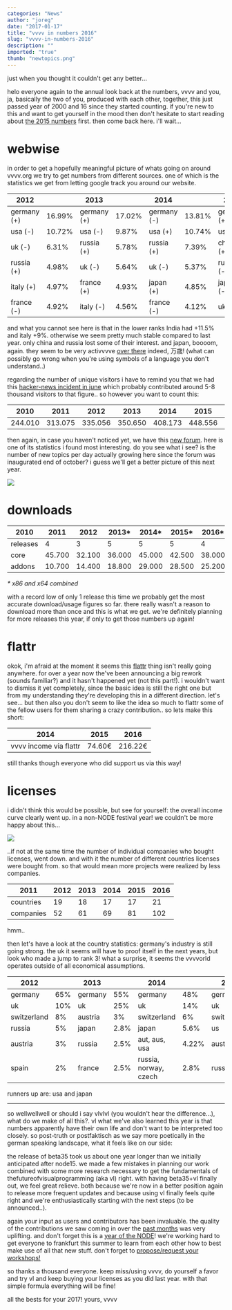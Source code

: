 ```yaml
---
categories: "News"
author: "joreg"
date: "2017-01-17"
title: "vvvv in numbers 2016"
slug: "vvvv-in-numbers-2016"
description: ""
imported: "true"
thumb: "newtopics.png"
---
```



just when you thought it couldn't get any better...

helo everyone again to the annual look back at the numbers, vvvv and you, ja, basically the two of you, produced with each other, together, this just passed year of 2000 and 16 since they started counting. if you're new to this and want to get yourself in the mood then don't hesitate to start reading about [the 2015 numbers](/blog/2016/vvvv-in-numbers-2015) first. then come back here. i'll wait...

# webwise
in order to get a hopefully meaningful picture of whats going on around vvvv.org we try to get numbers from different sources. one of which is the statistics we get from letting google track you around our website. 

**2012**| |**2013**| |**2014**| |**2015**| |**2016**|
|---|---|---|---|---|---|---|---|---|
germany (+)|16.99%|germany (+)|17.02%|germany (-)|13.81%|germany (+)|13.85%|germany (-)|12.35%
usa (-)|10.72%|usa (-)|9.87%|usa (+)|10.74%|usa (+)|10.90%|usa (+)|11.76%
uk (-)|6.31%|russia (+)|5.78%|russia (+)|7.39%|china (+)|5.44%|japan (+)|4.85%
russia (+)|4.98%|uk (-)|5.64%|uk (-)|5.37%|russia (-)|4.77%|russia (-)|4.67%
italy (+)|4.97%|france (+)|4.93%|japan (+)|4.85%|japan (-)|4.76%|uk (=)|4.51%
france (-)|4.92%|italy (-)|4.56%|france (-)|4.12%|uk (-)|4.51%|china (-)|4.26%


and what you cannot see here is that in the lower ranks India had +11.5% and italy +9%. otherwise we seem pretty much stable compared to last year. only china and russia lost some of their interest. and japan, boooom, again. they seem to be very activvvve [over there](https://twitter.com/vvvv_jp) indeed, 万歳! (what can possibly go wrong when you're using symbols of a language you don't understand..)

regarding the number of unique visitors i have to remind you that we had this [hacker-news incident in june](/blog/2016/vvvvhat-happened-in-june-2016) which probably contributed around 5-8 thousand visitors to that figure.. so however you want to count this:

**2010** | **2011** | **2012** | **2013**|**2014**|**2015**|**2016**
|---|---|---|---|---|---|---|
244.010 | 313.075 | 335.056 | 350.650 | 408.173 | 448.556 | 457.541


then again, in case you haven't noticed yet, we have this [new forum](https://discourse.vvvv.org/). here is one of its statistics i found most interesting. do you see what i see? is the number of new topics per day actually growing here since the forum was inaugurated end of october? i guess we'll get a better picture of this next year. 

![](newtopics.png) 

# downloads
|**2010** | **2011** | **2012** | **2013*** | **2014*** | **2015*** | **2016***
|---|---|---|---|---|---|---|
releases | 4 | 3 | 5 | 5 | 5 | 4 | 1
core | 45.700 | 32.100 | 36.000 | 45.000 | 42.500 | 38.000 | 29.300
addons | 10.700 | 14.400 | 18.800 | 29.000 | 28.500 | 25.200| 19.400

*\* x86 and x64 combined*

with a record low of only 1 release this time we probably get the most accurate download/usage figures so far. there really wasn't a reason to download more than once and this is what we get. we're definitely planning for more releases this year, if only to get those numbers up again!

# flattr
okok, i'm afraid at the moment it seems this [flattr](http://flattr.com/) thing isn't really going anywhere. for over a year now the've been announcing a big rework (sounds familiar?) and it hasn't happened yet (not this part!). i wouldn't want to dismiss it yet completely, since the basic idea is still the right one but from my understanding they're developing this in a different direction. let's see... but then also you don't seem to like the idea so much to flattr some of the fellow users for them sharing a crazy contribution.. so lets make this short:

|**2014** | **2015** | **2016**
|---|---|---|
vvvv income via flattr | 74.60€ | 216.22€ | 17.66€


still thanks though everyone who did support us via this way!

# licenses
i didn't think this would be possible, but see for yourself: the overall income curve clearly went up. in a non-NODE festival year! we couldn't be more happy about this...

![](Diagrams-DirectX%20Renderer_2017.01.12-20.23.02.png) 

..if not at the same time the number of individual companies who bought licenses, went down. and with it the number of different countries licenses were bought from. so that would mean more projects were realized by less companies. 

|**2011** | **2012** | **2013** | **2014** | **2015** | **2016**
|---|---|---|---|---|---|
countries| 19 | 18 | 17 | 17 | 21 | 19
companies| 52 | 61 | 69 | 81 | 102 | 90


hmm.. 

then let's have a look at the country statistics: germany's industry is still going strong. the uk it seems will have to proof itself in the next years, but look who made a jump to rank 3! what a surprise, it seems the vvvvorld operates outside of all economical assumptions.

**2012**| |**2013**| |**2014**| |**2015**| |**2016**|
|---|---|---|---|---|---|---|---|---|
germany|65%|germany|55%|germany|48%|germany|55%|germany|68%
uk|10%|uk|25%|uk|14%|uk|15%|uk|13.6%
switzerland|8%|austria|3%|switzerland|6%|switzerland|6%|russia|5.3%
russia|5%|japan|2.8%|japan|5.6%|us|3.52%|austria|3.8%
austria|3%|russia|2.5%|aut, aus, usa|4.22%|austria|3.22%|switzerland|1.5%
spain|2%|france|2.5%|russia, norway, czech|2.8%|russia|2.93%|France|1.6%


runners up are: usa and japan

---

so wellwellwell or should i say vlvlvl (you wouldn't hear the difference...), what do we make of all this?. vl what we've also learned this year is that numbers apparently have their own life and don't want to be interpreted too closely. so post-truth or postfaktisch as we say more poetically in the german speaking landscape, what it feels like on our side:

the release of beta35 took us about one year longer than we initially anticipated after node15. we made a few mistakes in planning our work combined with some more research necessary to get the fundamentals of thefutureofvisualprogramming (aka vl) right. with having beta35+vl finally out, we feel great relieve. both because we're now in a better position again to release more frequent updates and because using vl finally feels quite right and we're enthusiastically starting with the next steps (to be announced..). 

again your input as users and contributors has been invaluable. the quality of the contributions we saw coming in over the [past months](/blog/2017/vvvvhat-happened-in-december-2016) was very uplifting. and don't forget this is a [year of the NODE](https://nodeforum.org/announcements/node17/)! we're working hard to get everyone to frankfurt this summer to learn from each other how to best make use of all that new stuff. don't forget to [propose/request your workshops!](/blog/2016/node17-call-for-workshops)

so thanks a thousand everyone. keep miss/using vvvv, do yourself a favor and try vl and keep buying your licenses as you did last year. with that simple formula everything will be fine!

all the bests for your 2017!
yours,
vvvv
